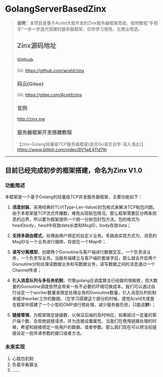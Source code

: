 # GolangServerBasedZinx

> **说明**：本项目是基于Aceld大佬开发的Zinx服务器框架而成，按照教程“手把手”一步一步迭代搭建的服务器框架，仅供学习使用，无商业用途。
> ## Zinx源码地址
> ### Github
> Git: https://github.com/aceld/zinx
> ### 码云(Gitee)
> Git: https://gitee.com/Aceld/zinx
> ### 官网
> http://zinx.me
> ### 服务器框架开发搭建教程
> 【zinx-Golang轻量级TCP服务器框架(适合Go语言自学-深入浅出)】 
> https://www.bilibili.com/video/BV1wE411d7th

---
## 目前已经完成初步的框架搭建，命名为Zinx V1.0
### 功能简述

本框架是一个基于Golang的轻量级TCP并发服务器框架，主要功能如下：

1. **消息封装**，采用经典的TLV(Type-Len-Value)封包格式来解决TCP粘包问题。由于本框架是TCP流式传播数，难免出现粘包情况。那么框架需要区分两条信息的边界，所以要为框架提供一个统一分拆包封包方法。包的格式为head|body，head中存放data长度和MsgID，body存放data；

2. **支持多路由模式**，处理由用户绑定的自定义业务。多路由实现方式为，消息的MsgID与一个业务进行捆绑，存放在一个Map中；

3. **读写分离模型**，创建两个Goroutine与客户端进行数据交互，一个负责读业务，一个负责写业务。当服务端建立与客户端的套接字后，那么就会开启两个Goroutine分别处理读数据业务和写数据业务，读写数据之间的消息通过一个Channel传递；

4. **引入消息队列与多任务机制**，尽管golang在调度算法已经做的很极致，但大数量的Goroutine调度依然会带来一些不必要的环境切换成本。我们可以通过自行设定一个worker数量来限定处理业务的Goroutine数量，引入消息队列机制来缓冲worker工作的数据。（在学习搭建这个部分的时候，感觉Aceld大佬是在框架中搭建了一个小型的GMP进行预处理，减少服务器负担，只能说**妙**）；

5. **链接管理**，为框架限定链接数，以保证后端的及时响应，如果超过一定量的客户端个数，会拒绝链接请求。并为连接设置属性，当我们在使用链接处理的时候，希望和链接绑定一些用户的数据，或者参数。那么我们现在可以把当前链接设定一些传递参数的接口或者方法。

### 未来实现
1. 心跳包机制
2. 负载平衡算法
3. ......
